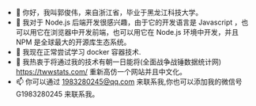 - 👋 你好，我叫郭俊伟，来自浙江省，毕业于黑龙江科技大学。
- 👀 我对于 Node.js 后端开发很感兴趣，由于它的开发语言是 Javascript ，也可以用它在浏览器中开发前端，也可以用它在 Node.js 环境中开发，并且 NPM 是全球最大的开源库生态系统。
- 🌱 我现在正常尝试学习 docker 容器技术.
- 💞️ 我热衷于将通过我的技术有朝一日能将(全面战争战锤数据统计网) https://twwstats.com/ 重新高仿一个网站并且中文化。
- 📫 你可以通过 1983280245@qq.com 来联系我,你也可以添加我的微信号 G1983280245 来联系我。

<!---
Guojunwei888/Guojunwei888 is a ✨ special ✨ repository because its `README.md` (this file) appears on your GitHub profile.
You can click the Preview link to take a look at your changes.
--->
